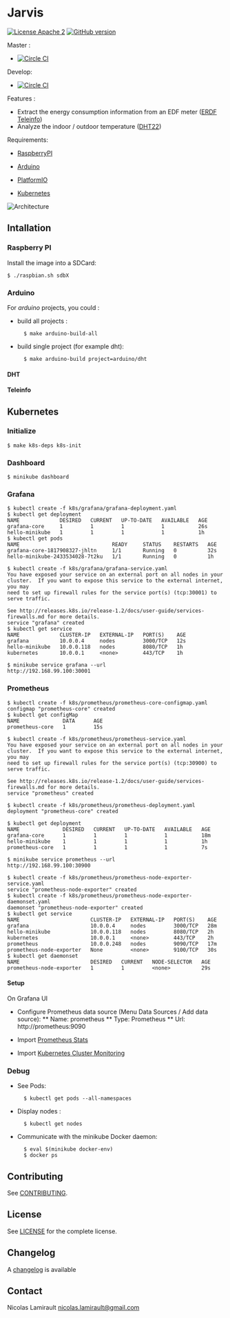 # Jarvis

[![License Apache 2][badge-license]](LICENSE)
[![GitHub version](https://badge.fury.io/gh/zeiot%2Frasphome.svg)](https://badge.fury.io/gh/zeiot%2Frasphome)


Master :
* [![Circle CI](https://circleci.com/gh/zeiot/jarvis/tree/master.svg?style=svg)](https://circleci.com/gh/zeiot/jarvis/tree/master)

Develop:
* [![Circle CI](https://circleci.com/gh/zeiot/jarvis/tree/develop.svg?style=svg)](https://circleci.com/gh/zeiot/jarvis/tree/develop)

Features :

* Extract the energy consumption information from an EDF meter ([ERDF Teleinfo][])
* Analyze the indoor / outdoor temperature ([DHT22][])

Requirements:

* [RaspberryPI][]

* [Arduino][]
* [PlatformIO][]

* [Kubernetes][]

![Architecture](https://cdn.rawgit.com/zeiot/jarvis/develop/jarvis.svg)

## Intallation

### Raspberry PI

Install the image into a SDCard:

    $ ./raspbian.sh sdbX


### Arduino

For *arduino* projects, you could :

* build all projects :

        $ make arduino-build-all

* build single project (for example dht):

        $ make arduino-build project=arduino/dht

#### DHT

#### Teleinfo


## Kubernetes

### Initialize

    $ make k8s-deps k8s-init

### Dashboard

    $ minikube dashboard

### Grafana

    $ kubectl create -f k8s/grafana/grafana-deployment.yaml
    $ kubectl get deployment
    NAME             DESIRED   CURRENT   UP-TO-DATE   AVAILABLE   AGE
    grafana-core     1         1         1            1           26s
    hello-minikube   1         1         1            1           1h
    $ kubectl get pods
    NAME                              READY     STATUS    RESTARTS   AGE
    grafana-core-1817908327-jhltn     1/1       Running   0          32s
    hello-minikube-2433534028-7t2ku   1/1       Running   0          1h

    $ kubectl create -f k8s/grafana/grafana-service.yaml
    You have exposed your service on an external port on all nodes in your
    cluster.  If you want to expose this service to the external internet, you may
    need to set up firewall rules for the service port(s) (tcp:30001) to serve traffic.

    See http://releases.k8s.io/release-1.2/docs/user-guide/services-firewalls.md for more details.
    service "grafana" created
    $ kubectl get service
    NAME             CLUSTER-IP   EXTERNAL-IP   PORT(S)    AGE
    grafana          10.0.0.4     nodes         3000/TCP   12s
    hello-minikube   10.0.0.118   nodes         8080/TCP   1h
    kubernetes       10.0.0.1     <none>        443/TCP    1h

    $ minikube service grafana --url
    http://192.168.99.100:30001

### Prometheus

    $ kubectl create -f k8s/prometheus/prometheus-core-configmap.yaml
    configmap "prometheus-core" created
    $ kubectl get configMap
    NAME              DATA      AGE
    prometheus-core   1         15s

    $ kubectl create -f k8s/prometheus/prometheus-service.yaml
    You have exposed your service on an external port on all nodes in your
    cluster.  If you want to expose this service to the external internet, you may
    need to set up firewall rules for the service port(s) (tcp:30900) to serve traffic.

    See http://releases.k8s.io/release-1.2/docs/user-guide/services-firewalls.md for more details.
    service "prometheus" created

    $ kubectl create -f k8s/prometheus/prometheus-deployment.yaml
    deployment "prometheus-core" created

    $ kubectl get deployment
    NAME              DESIRED   CURRENT   UP-TO-DATE   AVAILABLE   AGE
    grafana-core      1         1         1            1           18m
    hello-minikube    1         1         1            1           1h
    prometheus-core   1         1         1            1           7s

    $ minikube service prometheus --url
    http://192.168.99.100:30900

    $ kubectl create -f k8s/prometheus/prometheus-node-exporter-service.yaml
    service "prometheus-node-exporter" created
    $ kubectl create -f k8s/prometheus/prometheus-node-exporter-daemonset.yaml
    daemonset "prometheus-node-exporter" created
    $ kubectl get service
    NAME                       CLUSTER-IP   EXTERNAL-IP   PORT(S)    AGE
    grafana                    10.0.0.4     nodes         3000/TCP   28m
    hello-minikube             10.0.0.118   nodes         8080/TCP   2h
    kubernetes                 10.0.0.1     <none>        443/TCP    2h
    prometheus                 10.0.0.248   nodes         9090/TCP   17m
    prometheus-node-exporter   None         <none>        9100/TCP   30s
    $ kubectl get daemonset
    NAME                       DESIRED   CURRENT   NODE-SELECTOR   AGE
    prometheus-node-exporter   1         1         <none>          29s

#### Setup

On Grafana UI

* Configure Prometheus data source (Menu Data Sources / Add data source):
** Name: prometheus
** Type: Prometheus
** Url: http://prometheus:9090

* Import [Prometheus Stats](https://grafana.net/dashboards/159)
* Import [Kubernetes Cluster Monitoring](https://grafana.net/dashboards/162)


### Debug

* See Pods:

        $ kubectl get pods --all-namespaces

* Display nodes :

        $ kubectl get nodes

* Communicate with the minikube Docker daemon:

        $ eval $(minikube docker-env)
        $ docker ps


## Contributing

See [CONTRIBUTING](CONTRIBUTING.md).


## License

See [LICENSE](LICENSE) for the complete license.


## Changelog

A [changelog](ChangeLog.md) is available


## Contact

Nicolas Lamirault <nicolas.lamirault@gmail.com>




[badge-license]: https://img.shields.io/badge/license-Apache2-green.svg?style=flat

[RaspberryPI]: https://www.raspberrypi.org/
[PlatformIO]: http://platformio.org/
[Arduino]: https://www.arduino.cc/

[Kubernetes]: http://kubernetes.io/

[Mosquitto]: http://mosquitto.org/
[Grafana]: http://grafana.org/
[Prometheus]: https://prometheus.io/

[Ansible]: https://www.ansible.com/

[ERDF Teleinfo]: http://www.erdf.fr/sites/default/files/ERDF-NOI-CPT_02E.pdf
[DHT22]: https://www.adafruit.com/products/385
